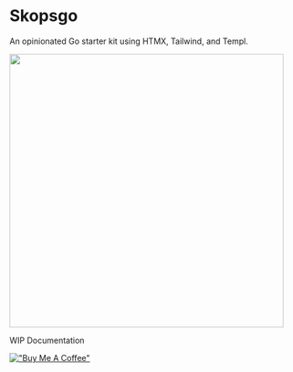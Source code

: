 # Skopsgo
An opinionated Go starter kit using HTMX, Tailwind, and Templ.

<img src="https://i.ibb.co/QHS4xb4/skopsgo-Github.png" height="480px" />

WIP Documentation

[!["Buy Me A Coffee"](https://www.buymeacoffee.com/assets/img/custom_images/orange_img.png)](https://www.buymeacoffee.com/nikolastojkov)

